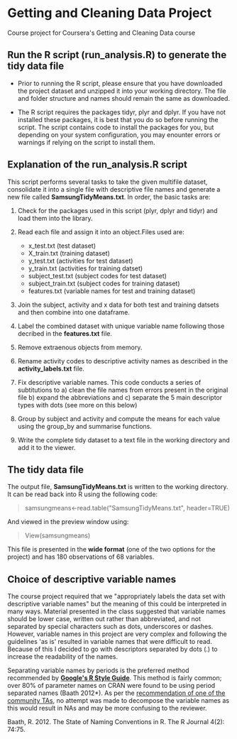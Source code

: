 # Getting and Cleaning Data Project

Course project for Coursera's Getting and Cleaning Data course

## Run the R script (run_analysis.R) to generate the tidy data file

* Prior to running the R script, please ensure that you have downloaded the project dataset and unzipped it into your working directory. The file and folder structure and names should remain the same as downloaded.   
    
* The R script requires the packages tidyr, plyr and dplyr. If you have not installed these packages, it is best that you do so before running the script. The script contains code to install the packages for you, but depending on your system configuration, you may enounter errors or warnings if relying on the script to install them.       
    
## Explanation of the run_analysis.R script

This script performs several tasks to take the given multifile dataset, consolidate it into a single file with descriptive file names and generate a new file called **SamsungTidyMeans.txt**. In order, the basic tasks are:


1. Check for the packages used in this script (plyr, dplyr and tidyr) and load them into the library. 

2. Read each file and assign it into an object.Files used are:      
    *   x_test.txt (test dataset)  
    *   X_train.txt (training dataset)  
    *   y_test.txt (activities for test dataset)  
    *   y_train.txt (activities for training datset)  
    *   subject_test.txt (subject codes for test dataset)  
    *   subject_train.txt (subject codes for training dataset)  
    *   features.txt (variable names for test and training dataset)  

3. Join the subject, activity and x data for both test and training datsets and then combine into one dataframe.  

4. Label the combined dataset with unique variable name following those decribed in the **features.txt** file.  

5. Remove extraenous objects from memory. 

6. Rename activity codes to descriptive activity names as described in the **activity_labels.txt** file.  

7. Fix descriptive variable names. This code conducts a series of subtitutions to a) clean the file names from errors present in the original file b) expand the abbreviations and c) separate the 5 main descriptor types with dots (see more on this below)

8. Group by subject and activity and compute the means for each value using the group_by and summarise functions.  

9. Write the complete tidy dataset to a text file in the working directory and add it to the viewer.


## The tidy data file
The output file, **SamsungTidyMeans.txt** is written to the working directory. It can be read back into R using the following code:

> samsungmeans<-read.table("SamsungTidyMeans.txt", header=TRUE)

And viewed in the preview window using: 

> View(samsungmeans)

This file is presented in the **wide format** (one of the two options for the project) and has 180 observations of 68 variables.

## Choice of descriptive variable names

The course project required that we "appropriately labels the data set with descriptive variable names" but the meaning of this could be interpreted in many ways. Material presented in the class suggested that variable names should be lower case, written out rather than abbreviated, and not separated by special characters such as dots, underscores or dashes. However, variable names in this project are very complex and following the guidelines 'as is' resulted in variable names that were difficult to read. Because of this I decided to go with descriptors separated by dots (.) to increase the readability of the names. 

Separating variable names by periods is the preferred method recommended by [**Google's R Style Guide**](https://google-styleguide.googlecode.com/svn/trunk/Rguide.xml). This method is fairly common; over 80% of parameter names on CRAN were found to be using period separated names (Baath 2012*).  As per the [recommendation of one of the community TAs](https://thoughtfulbloke.wordpress.com/2015/09/09/getting-and-cleaning-the-assignment/), no attempt was made to decompose the variable names as this would result in NAs and may be more confusing to the reviewer.

Baath, R. 2012. The State of Naming Conventions in R. The R Journal 4(2): 74:75.


